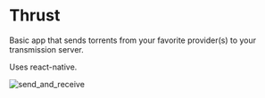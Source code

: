 # Thrust

Basic app that sends torrents from your favorite provider(s) to your transmission server.

Uses react-native.

![send_and_receive](https://cloud.githubusercontent.com/assets/10952529/19251447/e97d7a8e-8f04-11e6-9b51-fcfc028bf5e8.gif)
